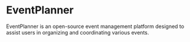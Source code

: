# EventPlanner
EventPlanner is an open-source event management platform designed to assist users in organizing and coordinating various events. 
